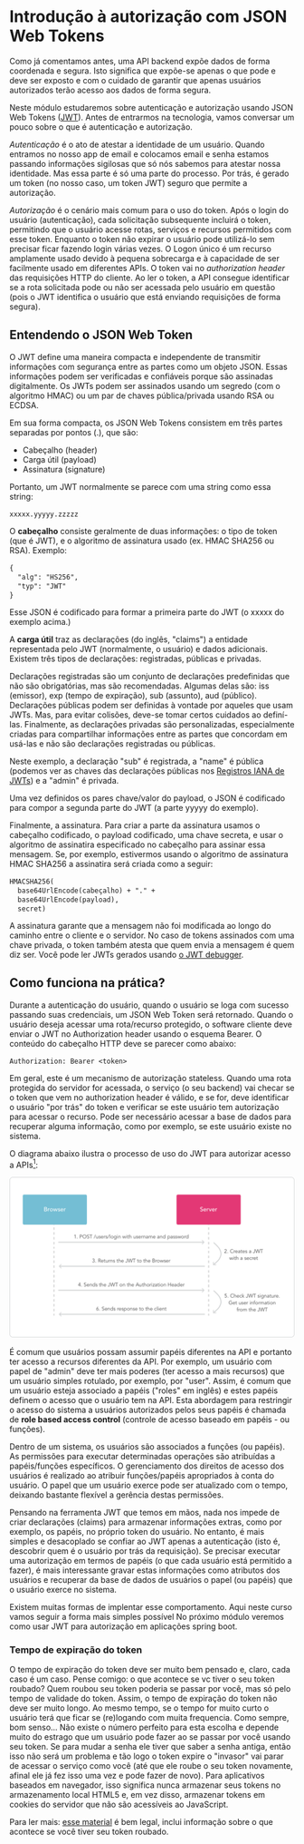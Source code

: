 # Introdução à autorização com JSON Web Tokens

Como já comentamos antes, uma API backend expõe dados de forma coordenada e segura. Isto significa que expõe-se apenas o que pode e deve ser exposto e com o cuidado de garantir que apenas usuários autorizados terão acesso aos dados de forma segura.

Neste módulo estudaremos sobre autenticação e autorização usando JSON Web Tokens ([JWT](https://jwt.io/)). Antes de entrarmos na tecnologia, vamos conversar um pouco sobre o que é autenticação e autorização.

*Autenticação* é o ato de atestar a identidade de um usuário. Quando entramos no nosso app de email e colocamos email e senha estamos passando informações sigilosas que só nós sabemos para atestar nossa identidade. Mas essa parte é só uma parte do processo. Por trás, é gerado um token (no nosso caso, um token JWT) seguro que permite a autorização. 

*Autorização* é o cenário mais comum para o uso do token. Após o login do usuário (autenticação), cada solicitação subsequente incluirá o token, permitindo que o usuário acesse rotas, serviços e recursos permitidos com esse token. Enquanto o token não expirar o usuário pode utilizá-lo sem precisar ficar fazendo login várias vezes. O Logon único é um recurso amplamente usado devido à pequena sobrecarga e à capacidade de ser facilmente usado em diferentes APIs. O token vai no _authorization header_ das requisições HTTP do cliente. Ao ler o token, a API consegue identificar se a rota solicitada pode ou não ser acessada pelo usuário em questão (pois o JWT identifica o usuário que está enviando requisições de forma segura).

## Entendendo o JSON Web Token

O JWT define uma maneira compacta e independente de transmitir informações com segurança entre as partes como um objeto JSON. Essas informações podem ser verificadas e confiáveis porque são assinadas digitalmente. Os JWTs podem ser assinados usando um segredo (com o algoritmo HMAC) ou um par de chaves pública/privada usando RSA ou ECDSA.

Em sua forma compacta, os JSON Web Tokens consistem em três partes separadas por pontos (.), que são:

* Cabeçalho (header)
* Carga útil (payload)
* Assinatura (signature)

Portanto, um JWT normalmente se parece com uma string como essa string: 
````
xxxxx.yyyyy.zzzzz
````

O **cabeçalho** consiste geralmente de duas informações: o tipo de token (que é JWT), e o algoritmo de assinatura usado (ex. HMAC SHA256 ou RSA). Exemplo:

````
{
  "alg": "HS256",
  "typ": "JWT"
}
````

Esse JSON é codificado para formar a primeira parte do JWT (o xxxxx do exemplo acima.)

A **carga útil** traz as declarações (do inglês, "claims") a entidade representada pelo JWT (normalmente, o usuário) e dados adicionais. Existem três tipos de declarações: registradas, públicas e privadas. 

Declarações registradas são um conjunto de declarações predefinidas que não são obrigatórias, mas são recomendadas. Algumas delas são: iss (emissor), exp (tempo de expiração), sub (assunto), aud (público). Declarações públicas podem ser definidas à vontade por aqueles que usam JWTs. Mas, para evitar colisões, deve-se tomar certos cuidados ao definí-las. Finalmente, as declarações privadas são personalizadas, especialmente criadas para compartilhar informações entre as partes que concordam em usá-las e não são declarações registradas ou públicas.

Neste exemplo, a declaração "sub" é registrada, a "name" é pública (podemos ver as chaves das declarações públicas nos [Registros IANA de JWTs](https://www.iana.org/assignments/jwt/jwt.xhtml)) e a "admin" é privada. 

Uma vez definidos os pares chave/valor do payload, o JSON é codificado para compor a segunda parte do JWT (a parte yyyyy do exemplo).

Finalmente, a assinatura. Para criar a parte da assinatura usamos o cabeçalho codificado, o payload codificado, uma chave secreta, e usar o algoritmo de assinatira especificado no cabeçalho para assinar essa mensagem. Se, por exemplo, estivermos usando o algoritmo de assinatura HMAC SHA256 a assinatira será criada como a seguir:

````
HMACSHA256(
  base64UrlEncode(cabeçalho) + "." +
  base64UrlEncode(payload),
  secret)
````

A assinatura garante que a mensagem não foi modificada ao longo do caminho entre o cliente e o servidor. No caso de tokens assinados com uma chave privada, o token também atesta que quem envia a mensagem é quem diz ser. Você pode ler JWTs gerados usando [o JWT debugger](https://jwt.io/).

## Como funciona na prática?

Durante a autenticação do usuário, quando o usuário se loga com sucesso passando suas credenciais, um JSON Web Token será retornado. Quando o usuário deseja acessar uma rota/recurso protegido, o software cliente deve enviar o JWT no Authorization header usando o esquema Bearer. O conteúdo do cabeçalho HTTP deve se parecer como abaixo:

````
Authorization: Bearer <token>
````

Em geral, este é um mecanismo de autorização stateless. Quando uma rota protegida do servidor for acessada, o serviço (o seu backend) vai checar se o token que vem no authorization header é válido, e se for, deve identificar o usuário "por trás" do token e verificar se este usuário tem autorização para acessar o recurso. Pode ser necessário acessar a base de dados para recuperar alguma informação, como por exemplo, se este usuário existe no sistema. 

O diagrama abaixo ilustra o processo de uso do JWT para autorizar acesso a APIs[<sup>1</sup>](https://imasters.com.br/desenvolvimento/json-web-token-conhecendo-o-jwt-na-teoria-e-na-pratica):

![Diagrama de sequência usando token JWT](imagens/ciclo_JWT.png)

É comum que usuários possam assumir papéis diferentes na API e portanto ter acesso a recursos diferentes da API. Por exemplo, um usuário com papel de "admin" deve ter mais poderes (ter acesso a mais recursos) que um usuário simples rotulado, por exemplo, por "user". Assim, é comum que um usuário esteja associado a papéis ("roles" em inglês) e estes papéis definem o acesso que o usuário tem na API. Esta abordagem para restringir o acesso do sistema a usuários autorizados pelos seus papéis é chamada de **role based access control** (controle de acesso baseado em papéis - ou funções). 

Dentro de um sistema, os usuários são associados a funções (ou papéis). As permissões para executar determinadas operações são atribuídas a papéis/funções específicos. O gerenciamento dos direitos de acesso dos usuários é realizado ao atribuir funções/papéis apropriados à conta do usuário. O papel que um usuário exerce pode ser atualizado com o tempo, deixando bastante flexível a gerência destas permissões.

Pensando na ferramenta JWT que temos em mãos, nada nos impede de criar declarações (claims) para armazenar informações extras, como por exemplo, os papéis, no próprio token do usuário. No entanto, é mais simples e desacoplado se confiar ao JWT apenas a autenticação (isto é, descobrir quem é o usuário por trás da requisição). Se precisar executar uma autorização em termos de papéis (o que cada usuário está permitido a fazer), é mais interessante gravar estas informações como atributos dos usuários e recuperar da base de dados de usuários o papel (ou papéis) que o usuário exerce no sistema.

Existem muitas formas de implentar esse comportamento. Aqui neste curso vamos seguir a forma mais simples possível
No próximo módulo veremos como usar JWT para autorização em aplicações spring boot.

### Tempo de expiração do token

O tempo de expiração do token deve ser muito bem pensado e, claro, cada caso é um caso. Pense comigo: o que acontece se vc tiver o seu token roubado? Quem roubou seu token poderia se passar por você, mas só pelo tempo de validade do token. Assim, o tempo de expiração do token não deve ser muito longo. Ao mesmo tempo, se o tempo for muito curto o usuário terá que ficar se (re)logando com muita frequencia. Como sempre, bom senso... Não existe o número perfeito para esta escolha e depende muito do estrago que um usuário pode fazer ao se passar por você usando seu token. Se para mudar a senha ele tiver que saber a senha antiga, então isso não será um problema e tão logo o token expire o "invasor" vai parar de acessar o serviço como você (até que ele roube o seu token novamente, afinal ele já fez isso uma vez e pode fazer de novo). Para aplicativos baseados em navegador, isso significa nunca armazenar seus tokens no armazenamento local HTML5 e, em vez disso, armazenar tokens em cookies do servidor que não são acessíveis ao JavaScript.

Para ler mais: [esse material](https://developer.okta.com/blog/2018/06/20/what-happens-if-your-jwt-is-stolen) é bem legal, inclui informação sobre o que acontece se você tiver seu token roubado.

